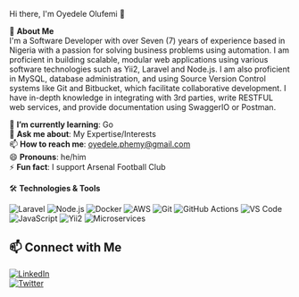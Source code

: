 Hi there, I'm Oyedele Olufemi 👋

🚀 **About Me**  
I'm a Software Developer with over Seven (7) years of experience based in Nigeria with a passion for solving business problems using automation. I am proficient in building scalable, modular web applications using various software technologies such as Yii2, Laravel and Node.js. I am also proficient in MySQL, database administration, and using Source Version Control systems like Git and Bitbucket, which facilitate collaborative development. I have in-depth knowledge in integrating with 3rd parties, write RESTFUL web services, and provide documentation using SwaggerIO or Postman.

🌱 **I’m currently learning**: Go  
💬 **Ask me about**: My Expertise/Interests  
📫 **How to reach me**: [oyedele.phemy@gmail.com](mailto:oyedele.phemy@gmail.com)  
😄 **Pronouns**: he/him  
⚡ **Fun fact**: I support Arsenal Football Club

🛠️ **Technologies & Tools**  

![Laravel](https://img.shields.io/badge/-Laravel-black?style=flat-square&logo=laravel)
![Node.js](https://img.shields.io/badge/-Node.js-black?style=flat-square&logo=node.js)
![Docker](https://img.shields.io/badge/-Docker-black?style=flat-square&logo=docker)
![AWS](https://img.shields.io/badge/-AWS-black?style=flat-square&logo=amazon-aws)
![Git](https://img.shields.io/badge/-Git-black?style=flat-square&logo=git)
![GitHub Actions](https://img.shields.io/badge/-GitHub%20Actions-black?style=flat-square&logo=github-actions)
![VS Code](https://img.shields.io/badge/-VS%20Code-black?style=flat-square&logo=visual-studio-code)
![JavaScript](https://img.shields.io/badge/-JavaScript-black?style=flat-square&logo=javascript)
![Yii2](https://img.shields.io/badge/-Yii2-black?style=flat-square&logo=yii)
![Microservices](https://img.shields.io/badge/-Microservices-black?style=flat-square&logo=)

## 📫 Connect with Me  

[![LinkedIn](https://img.shields.io/badge/-LinkedIn-black?style=flat-square&logo=linkedin)](https://www.linkedin.com/in/oyedele-olufemi/)  
[![Twitter](https://img.shields.io/badge/-Twitter-black?style=flat-square&logo=twitter)](https://twitter.com/official_gbeng)
